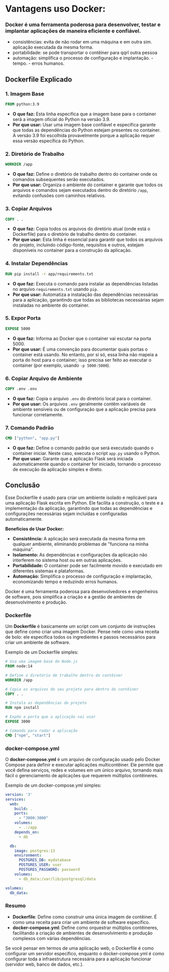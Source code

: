 # Vantagens uso Docker:
### Docker é uma ferramenta poderosa para desenvolver, testar e implantar aplicações de maneira eficiente e confiável.
- consistências: evita de não rodar em uma máquina e em outra sim. aplicação executada da mesma forma.
- portabilidade: se pode transportar o contêiner para qqrl outra pessoa
- automação: simplifica o processo de configuração e implantação. - tempo. - erros humanos.

## Dockerfile Explicado

### 1. Imagem Base
```dockerfile
FROM python:3.9
```
- **O que faz:** Esta linha especifica que a imagem base para o container será a imagem oficial do Python na versão 3.9.
- **Por que usar:** Usar uma imagem base confiável e específica garante que todas as dependências do Python estejam presentes no container. A versão 3.9 foi escolhida provavelmente porque a aplicação requer essa versão específica do Python.

### 2. Diretório de Trabalho
```dockerfile
WORKDIR /app
```
- **O que faz:** Define o diretório de trabalho dentro do container onde os comandos subsequentes serão executados.
- **Por que usar:** Organiza o ambiente do container e garante que todos os arquivos e comandos sejam executados dentro do diretório `/app`, evitando confusões com caminhos relativos.

### 3. Copiar Arquivos
```dockerfile
COPY . .
```
- **O que faz:** Copia todos os arquivos do diretório atual (onde está o Dockerfile) para o diretório de trabalho dentro do container.
- **Por que usar:** Esta linha é essencial para garantir que todos os arquivos do projeto, incluindo código-fonte, requisitos e outros, estejam disponíveis no container para a construção da aplicação.

### 4. Instalar Dependências
```dockerfile
RUN pip install -r app/requirements.txt
```
- **O que faz:** Executa o comando para instalar as dependências listadas no arquivo `requirements.txt` usando `pip`.
- **Por que usar:** Automatiza a instalação das dependências necessárias para a aplicação, garantindo que todas as bibliotecas necessárias sejam instaladas no ambiente do container.

### 5. Expor Porta
```dockerfile
EXPOSE 5000
```
- **O que faz:** Informa ao Docker que o container vai escutar na porta 5000.
- **Por que usar:** É uma convenção para documentar quais portas o container está usando. No entanto, por si só, essa linha não mapeia a porta do host para o container; isso precisa ser feito ao executar o container (por exemplo, usando `-p 5000:5000`).

### 6. Copiar Arquivo de Ambiente
```dockerfile
COPY .env .env
```
- **O que faz:** Copia o arquivo `.env` do diretório local para o container.
- **Por que usar:** Os arquivos `.env` geralmente contêm variáveis de ambiente sensíveis ou de configuração que a aplicação precisa para funcionar corretamente.

### 7. Comando Padrão
```dockerfile
CMD ["python", "app.py"]
```
- **O que faz:** Define o comando padrão que será executado quando o container iniciar. Neste caso, executa o script `app.py` usando o Python.
- **Por que usar:** Garante que a aplicação Flask será iniciada automaticamente quando o container for iniciado, tornando o processo de execução da aplicação simples e direto.

## Conclusão

Esse Dockerfile é usado para criar um ambiente isolado e replicável para uma aplicação Flask escrita em Python. Ele facilita a construção, o teste e a implementação da aplicação, garantindo que todas as dependências e configurações necessárias sejam incluídas e configuradas automaticamente. 

**Benefícios de Usar Docker:**
- **Consistência:** A aplicação será executada da mesma forma em qualquer ambiente, eliminando problemas de "funciona na minha máquina".
- **Isolamento:** As dependências e configurações da aplicação não interferem no sistema host ou em outras aplicações.
- **Portabilidade:** O container pode ser facilmente movido e executado em diferentes sistemas e plataformas.
- **Automação:** Simplifica o processo de configuração e implantação, economizando tempo e reduzindo erros humanos.

Docker é uma ferramenta poderosa para desenvolvedores e engenheiros de software, pois simplifica a criação e a gestão de ambientes de desenvolvimento e produção.

### Dockerfile
Um **Dockerfile** é basicamente um script com um conjunto de instruções que define como criar uma imagem Docker. Pense nele como uma receita de bolo: ele especifica todos os ingredientes e passos necessários para criar um ambiente de software. 

Exemplo de um Dockerfile simples:
```dockerfile
# Usa uma imagem base do Node.js
FROM node:14

# Define o diretório de trabalho dentro do contêiner
WORKDIR /app

# Copia os arquivos do seu projeto para dentro do contêiner
COPY . .

# Instala as dependências do projeto
RUN npm install

# Expõe a porta que a aplicação vai usar
EXPOSE 3000

# Comando para rodar a aplicação
CMD ["npm", "start"]
```

### docker-compose.yml
O **docker-compose.yml** é um arquivo de configuração usado pelo Docker Compose para definir e executar aplicações multicontêiner. Ele permite que você defina serviços, redes e volumes em um único arquivo, tornando mais fácil o gerenciamento de aplicações que requerem múltiplos contêineres.

Exemplo de um docker-compose.yml simples:
```yaml
version: '3'
services:
  web:
    build: .
    ports:
      - "3000:3000"
    volumes:
      - .:/app
    depends_on:
      - db

  db:
    image: postgres:13
    environment:
      POSTGRES_DB: mydatabase
      POSTGRES_USER: user
      POSTGRES_PASSWORD: password
    volumes:
      - db_data:/var/lib/postgresql/data

volumes:
  db_data:
```

### Resumo
- **Dockerfile**: Define como construir uma única imagem de contêiner. É como uma receita para criar um ambiente de software específico.
- **docker-compose.yml**: Define como orquestrar múltiplos contêineres, facilitando a criação de ambientes de desenvolvimento e produção complexos com várias dependências.

Se você pensar em termos de uma aplicação web, o Dockerfile é como configurar um servidor específico, enquanto o docker-compose.yml é como configurar toda a infraestrutura necessária para a aplicação funcionar (servidor web, banco de dados, etc.).
